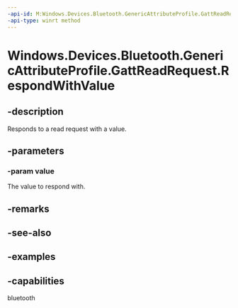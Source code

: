 ```yaml
---
-api-id: M:Windows.Devices.Bluetooth.GenericAttributeProfile.GattReadRequest.RespondWithValue(Windows.Storage.Streams.IBuffer)
-api-type: winrt method
---
```


<!-- Method syntax.
public void GattReadRequest.RespondWithValue(IBuffer value)
-->

# Windows.Devices.Bluetooth.GenericAttributeProfile.GattReadRequest.RespondWithValue

## -description
Responds to a read request with a value.

## -parameters

### -param value
The value to respond with.

## -remarks

## -see-also

## -examples


## -capabilities
bluetooth
